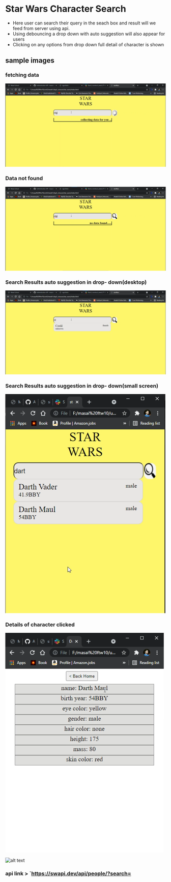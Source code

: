 # Star Wars Character Search

- Here user can search their query in the seach box and result will we feed from server using api.
- Using debouncing a drop down with auto suggestion will also appear for users
- Clicking on any options from drop down full detail of character is shown

## sample images

### fetching data

![alt text](images/0.png)

### Data not found

![alt text](images/1.png)

### Search Results auto suggestion in drop- down(desktop)

![alt text](images/2.png)

### Search Results auto suggestion in drop- down(small screen)

![alt text](images/3.png)

### Details of character clicked
![alt text](images/4.png)

![alt text](images/notfound.png)

### api link > `https://swapi.dev/api/people/?search=<query>